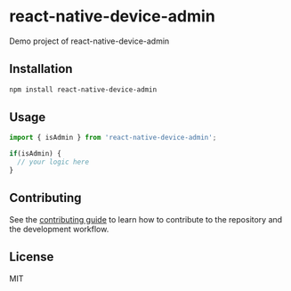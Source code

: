 # react-native-device-admin

Demo project of react-native-device-admin

## Installation

```sh
npm install react-native-device-admin
```

## Usage

```js
import { isAdmin } from 'react-native-device-admin';

if(isAdmin) {
  // your logic here
}
```

## Contributing

See the [contributing guide](CONTRIBUTING.md) to learn how to contribute to the repository and the development workflow.

## License

MIT
